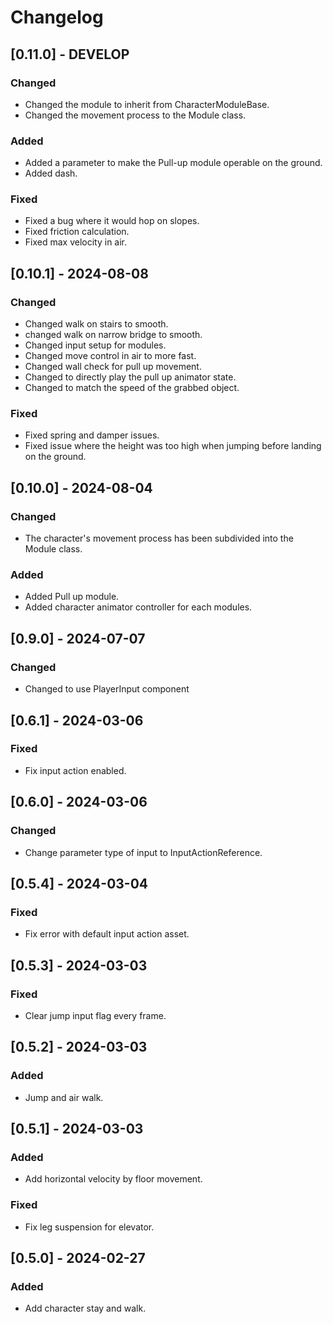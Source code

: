 # Changelog

## [0.11.0] - DEVELOP
### Changed
- Changed the module to inherit from CharacterModuleBase.
- Changed the movement process to the Module class.
### Added
- Added a parameter to make the Pull-up module operable on the ground.
- Added dash.
### Fixed
- Fixed a bug where it would hop on slopes.
- Fixed friction calculation.
- Fixed max velocity in air.

## [0.10.1] - 2024-08-08
### Changed
- Changed walk on stairs to smooth.
- changed walk on narrow bridge to smooth.
- Changed input setup for modules.
- Changed move control in air to more fast.
- Changed wall check for pull up movement.
- Changed to directly play the pull up animator state.
- Changed to match the speed of the grabbed object.
### Fixed
- Fixed spring and damper issues.
- Fixed issue where the height was too high when jumping before landing on the ground.

## [0.10.0] - 2024-08-04
### Changed
- The character's movement process has been subdivided into the Module class.
### Added
- Added Pull up module.
- Added character animator controller for each modules. 

## [0.9.0] - 2024-07-07
### Changed
- Changed to use PlayerInput component

## [0.6.1] - 2024-03-06
### Fixed
- Fix input action enabled.

## [0.6.0] - 2024-03-06
### Changed
- Change parameter type of input to InputActionReference.

## [0.5.4] - 2024-03-04
### Fixed
- Fix error with default input action asset.

## [0.5.3] - 2024-03-03
### Fixed
- Clear jump input flag every frame.

## [0.5.2] - 2024-03-03
### Added
- Jump and air walk.

## [0.5.1] - 2024-03-03
### Added
- Add horizontal velocity by floor movement.
### Fixed
- Fix leg suspension for elevator.


## [0.5.0] - 2024-02-27
### Added
- Add character stay and walk.
